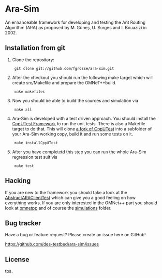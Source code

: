 Ara-Sim
=======
An enhanceable framework for developing and testing the Ant Routing Algorithm (ARA) as proposed by M. Güneş, U. Sorges and I. Bouazizi in 2002.


Installation from git
---------------------
1. Clone the repository:

		git clone git://github.com/fgrosse/ara-sim.git

2. After the checkout you should run the following make target which will create src/Makefile and prepare the OMNeT++build.

		make makefiles



3. Now you should be able to build the sources and simulation via 

		make all


4. Ara-Sim is developed with a test driven approach. 
You should install the [CppUTest Framework][1] to run the unit tests.
There is also a Makefile target to do that.
This will clone [a fork of CppUTest][2] into a subfolder of your Ara-Sim working copy, build it and run some tests on it.

		make installCppUTest

5. After you have completetd this step you can run the whole Ara-Sim regression test suit via

		make test



Hacking
-------

If you are new to the framework you should take a look at the [AbstractARAClientTest][3] which can give you a good feeling on how everything works.
If you are only interested in the OMNet++ part you should look at [omnetpp][4] and of course the [simulations][5] folder.


[1]: http://www.cpputest.org/
[2]: https://github.com/FGrosse/cpputest
[3]: https://github.com/des-testbed/Ara-Sim/blob/develop/tests/core/AbstractARAClientTest.cpp
[4]: https://github.com/des-testbed/Ara-Sim/tree/develop/omnetpp
[5]: https://github.com/des-testbed/Ara-Sim/tree/develop/simulations

Bug tracker
-----------
Have a bug or feature request? Please create an issue here on GitHub!

https://github.com/des-testbed/ara-sim/issues

License
-------
tba.

